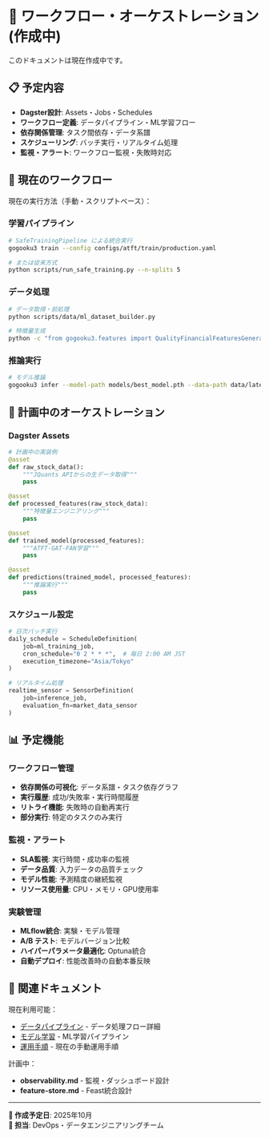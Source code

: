 # 🔄 ワークフロー・オーケストレーション (作成中)

このドキュメントは現在作成中です。

## 📋 予定内容

- **Dagster設計**: Assets・Jobs・Schedules
- **ワークフロー定義**: データパイプライン・ML学習フロー
- **依存関係管理**: タスク間依存・データ系譜
- **スケジューリング**: バッチ実行・リアルタイム処理
- **監視・アラート**: ワークフロー監視・失敗時対応

## 🔄 現在のワークフロー

現在の実行方法（手動・スクリプトベース）：

### 学習パイプライン
```bash
# SafeTrainingPipeline による統合実行
gogooku3 train --config configs/atft/train/production.yaml

# または従来方式
python scripts/run_safe_training.py --n-splits 5
```

### データ処理
```bash
# データ取得・前処理
python scripts/data/ml_dataset_builder.py

# 特徴量生成
python -c "from gogooku3.features import QualityFinancialFeaturesGenerator; ..."
```

### 推論実行
```bash
# モデル推論
gogooku3 infer --model-path models/best_model.pth --data-path data/latest.parquet
```

## 🎯 計画中のオーケストレーション

### Dagster Assets
```python
# 計画中の実装例
@asset
def raw_stock_data():
    """JQuants APIからの生データ取得"""
    pass

@asset  
def processed_features(raw_stock_data):
    """特徴量エンジニアリング"""
    pass

@asset
def trained_model(processed_features):
    """ATFT-GAT-FAN学習"""
    pass

@asset
def predictions(trained_model, processed_features):
    """推論実行"""
    pass
```

### スケジュール設定
```python
# 日次バッチ実行
daily_schedule = ScheduleDefinition(
    job=ml_training_job,
    cron_schedule="0 2 * * *",  # 毎日 2:00 AM JST
    execution_timezone="Asia/Tokyo"
)

# リアルタイム処理
realtime_sensor = SensorDefinition(
    job=inference_job,
    evaluation_fn=market_data_sensor
)
```

## 📊 予定機能

### ワークフロー管理
- **依存関係の可視化**: データ系譜・タスク依存グラフ
- **実行履歴**: 成功/失敗率・実行時間履歴
- **リトライ機能**: 失敗時の自動再実行
- **部分実行**: 特定のタスクのみ実行

### 監視・アラート
- **SLA監視**: 実行時間・成功率の監視
- **データ品質**: 入力データの品質チェック
- **モデル性能**: 予測精度の継続監視
- **リソース使用量**: CPU・メモリ・GPU使用率

### 実験管理
- **MLflow統合**: 実験・モデル管理
- **A/B テスト**: モデルバージョン比較
- **ハイパーパラメータ最適化**: Optuna統合
- **自動デプロイ**: 性能改善時の自動本番反映

## 🔗 関連ドキュメント

現在利用可能：
- [データパイプライン](data-pipeline.md) - データ処理フロー詳細
- [モデル学習](../ml/model-training.md) - ML学習パイプライン
- [運用手順](../operations/runbooks.md) - 現在の手動運用手順

計画中：
- **observability.md** - 監視・ダッシュボード設計
- **feature-store.md** - Feast統合設計

---

**🚧 作成予定日**: 2025年10月  
**👥 担当**: DevOps・データエンジニアリングチーム
